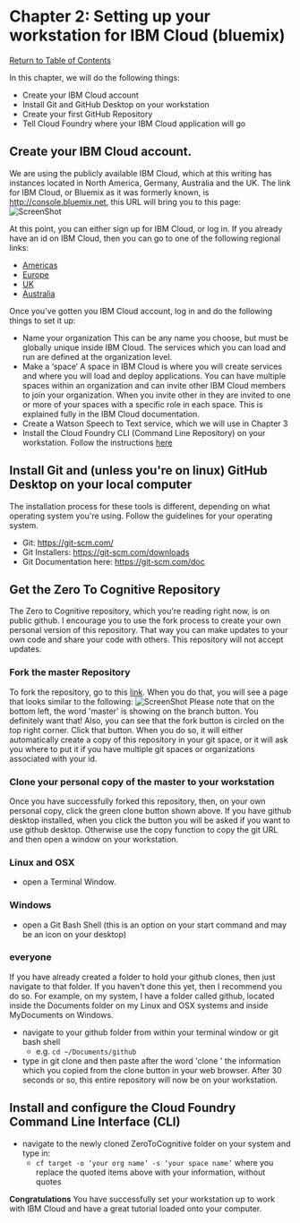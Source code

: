 # Chapter 2: Setting up your workstation for IBM Cloud (bluemix)

[Return to Table of Contents](../README.md)

In this chapter, we will do the following things: 
 - Create your IBM Cloud account
 - Install Git and GitHub Desktop on your workstation
 - Create your first GitHub Repository
 - Tell Cloud Foundry where your IBM Cloud application will go

## Create your IBM Cloud account. 

We are using the publicly available IBM Cloud, which at this writing has instances located in North America, Germany, Australia and the UK.
The link for IBM Cloud, or Bluemix as it was formerly known, is http://console.bluemix.net, this URL will bring you to this page: 
![ScreenShot](https://raw.githubusercontent.com/rddill-IBM/ZeroToCognitive/master/Chapter02/Documentation/screenshots/Fork.png)

At this point, you can either sign up for IBM Cloud, or log in. If you already have an id on IBM Cloud, then you can go 
to one of the following regional links: 
 - [Americas](https://console.ng.bluemix.net)
 - [Europe](https://console.eu-de.bluemix.net)
 - [UK](https://console.eu-gb.bluemix.net)
 - [Australia](https://console.au-syd.bluemix.net)

Once you've gotten you IBM Cloud account, log in and do the following things to set it up:

 - Name your organization
 This can be any name you choose, but must be globally unique inside IBM Cloud. The services which you can load and run are 
 defined at the organization level.
 - Make a ‘space’
 A space in IBM Cloud is where you will create services and where you will load and deploy applications. You can have multiple
 spaces within an organization and can invite other IBM Cloud members to join your organization. When you invite other in
 they are invited to one or more of your spaces with a specific role in each space. This is explained fully in the IBM Cloud
 documentation. 
 - Create a Watson Speech to Text service, which we will use in Chapter 3
 - Install the Cloud Foundry CLI (Command Line Repository) on your workstation. Follow the instructions [here](https://github.com/cloudfoundry/cli#downloads)


## Install Git and (unless you're on linux) GitHub Desktop on your local computer
The installation process for these tools is different, depending on what operating system you're using. Follow the guidelines
for your operating system.
 - Git: https://git-scm.com/ 
 - Git Installers: https://git-scm.com/downloads 
 - Git Documentation here: https://git-scm.com/doc

## Get the Zero To Cognitive Repository
The Zero to Cognitive repository, which you're reading right now, is on public github. I encourage you to use the fork process to 
create your own personal version of this repository. That way you can make updates to your own code and share your code with others. 
This repository will not accept updates. 
### Fork the master Repository
To fork the repository, go to this [link](https://github.com/rddill-IBM/ZeroToCognitive).
When you do that, you will see a page that looks similar to the following: 
![ScreenShot](./Documents/screenshots/fork.png)
Please note that on the bottom left, the word 'master' is showing on the branch button. You definitely want that! Also, you can see that 
the fork button is circled on the top right corner. Click that button. When you do so, it will either automatically create a copy of 
this repository in your git space, or it will ask you where to put it if you have multiple git spaces or organizations 
associated with your id. 
### Clone your personal copy of the master to your workstation
Once you have successfully forked this repository, then, on your own personal copy, click the green clone button shown above. If 
you have github desktop installed, when you click the button you will be asked if you want to use github desktop. Otherwise
use the copy function to copy the git URL and then open a window on your workstation. 
### Linux and OSX
 - open a Terminal Window. 
### Windows
 - open a Git Bash Shell (this is an option on your start command and may be an icon on your desktop)
### everyone
If you have already created a folder to hold your github clones, then just navigate to that folder. If you haven't done this yet, 
then I recommend you do so. For example, on my system, I have a folder called github, located inside the Documents folder on 
my Linux and OSX systems and inside MyDocuments on Windows. 
 - navigate to your github folder from within your terminal window or git bash shell
   - e.g. ```cd ~/Documents/github```
 - type in git clone and then paste after the word 'clone ' the information which you copied from the clone button in your
 web browser. After 30 seconds or so, this entire repository will now be on your workstation. 

## Install and configure the Cloud Foundry Command Line Interface (CLI)
 - navigate to the newly cloned ZeroToCognitive folder on your system and type in:
   - ```cf target -o ‘your org name’ -s ‘your space name’```
where you replace the quoted items above with your information, without quotes

**Congratulations** You have successfully set your workstation up to work with IBM Cloud and have a great tutorial loaded onto your computer.


